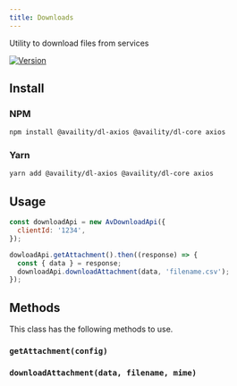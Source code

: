 ```yaml
---
title: Downloads
---
```


Utility to download files from services

[![Version](https://img.shields.io/npm/v/@availity/dl-core.svg?style=for-the-badge)](https://www.npmjs.com/package/@availity/dl-core)

## Install

### NPM

```bash
npm install @availity/dl-axios @availity/dl-core axios
```

### Yarn

```bash
yarn add @availity/dl-axios @availity/dl-core axios
```

## Usage

```js
const downloadApi = new AvDownloadApi({
  clientId: '1234',
});

dowloadApi.getAttachment().then((response) => {
  const { data } = response;
  downloadApi.downloadAttachment(data, 'filename.csv');
});
```

## Methods

This class has the following methods to use.

### `getAttachment(config)`

### `downloadAttachment(data, filename, mime)`
